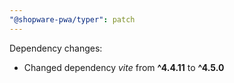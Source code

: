 ```yaml
---
"@shopware-pwa/typer": patch
---
```


Dependency changes:

- Changed dependency _vite_ from **^4.4.11** to **^4.5.0**
